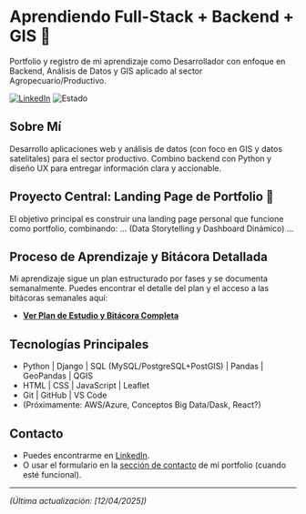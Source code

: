 # Aprendiendo Full-Stack + Backend + GIS 🚀

Portfolio y registro de mi aprendizaje como Desarrollador con enfoque en Backend, Análisis de Datos y GIS aplicado al sector Agropecuario/Productivo.

[![LinkedIn](https://img.shields.io/badge/LinkedIn-0A66C2?logo=linkedin&logoColor=white)](URL_DE_TU_LINKEDIN) ![Estado](https://img.shields.io/badge/Estado-En%20Progreso-yellow)

## Sobre Mí
Desarrollo aplicaciones web y  análisis de datos (con foco en GIS y datos satelitales) para el sector productivo. Combino backend con Python y diseño UX para entregar información clara y accionable.

## Proyecto Central: Landing Page de Portfolio 🎯
El objetivo principal es construir una landing page personal que funcione como portfolio, combinando: ... (Data Storytelling y Dashboard Dinámico) ...

## Proceso de Aprendizaje y Bitácora Detallada
Mi aprendizaje sigue un plan estructurado por fases y se documenta semanalmente. Puedes encontrar el detalle del plan y el acceso a las bitácoras semanales aquí:
* **[Ver Plan de Estudio y Bitácora Completa](./BITACORA_APRENDIZAJE.md)**

## Tecnologías Principales
* Python | Django | SQL (MySQL/PostgreSQL+PostGIS) | Pandas | GeoPandas | QGIS
* HTML | CSS | JavaScript | Leaflet
* Git | GitHub | VS Code
* (Próximamente: AWS/Azure, Conceptos Big Data/Dask, React?)

## Contacto
* Puedes encontrarme en [LinkedIn](URL_DE_TU_LINKEDIN).
* O usar el formulario en la [sección de contacto](#contact) de mi portfolio (cuando esté funcional).

---
*(Última actualización: [12/04/2025])*